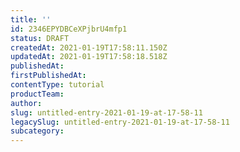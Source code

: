 ```yaml
---
title: ''
id: 2346EPYDBCeXPjbrU4mfp1
status: DRAFT
createdAt: 2021-01-19T17:58:11.150Z
updatedAt: 2021-01-19T17:58:18.518Z
publishedAt: 
firstPublishedAt: 
contentType: tutorial
productTeam: 
author: 
slug: untitled-entry-2021-01-19-at-17-58-11
legacySlug: untitled-entry-2021-01-19-at-17-58-11
subcategory: 
---
```



